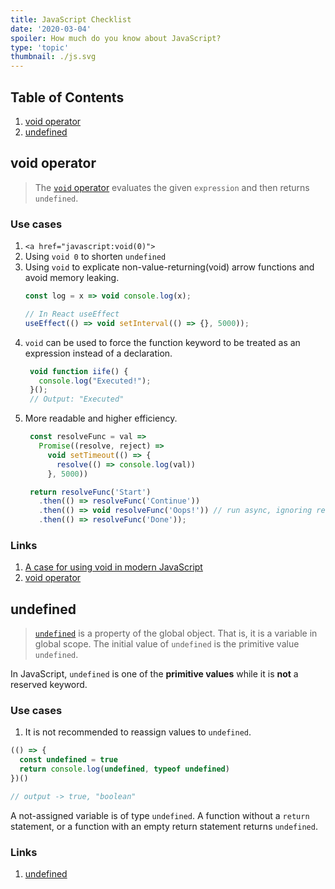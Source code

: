 ```yaml
---
title: JavaScript Checklist
date: '2020-03-04'
spoiler: How much do you know about JavaScript?
type: 'topic'
thumbnail: ./js.svg
---
```

<!-- omit in toc -->
## Table of Contents

1. [void operator](#void-operator)
2. [undefined](#undefined)

## void operator

> The [`void` operator](https://developer.mozilla.org/en-US/docs/Web/JavaScript/Reference/Operators/void) evaluates the given `expression` and then returns `undefined`.

<!-- omit in toc -->
### Use cases

1. `<a href="javascript:void(0)">`
2. Using `void 0` to shorten `undefined`
3. Using `void` to explicate non-value-returning(void) arrow functions and avoid memory leaking.
   ```js
   const log = x => void console.log(x);

   // In React useEffect
   useEffect(() => void setInterval(() => {}, 5000));
   ```
4. `void` can be used to force the function keyword to be treated as an expression instead of a declaration.
   ```js
    void function iife() {
      console.log("Executed!");
    }();
    // Output: "Executed"
   ```
5. More readable and higher efficiency.
   ```js
    const resolveFunc = val =>
      Promise((resolve, reject) =>
        void setTimeout(() => {
          resolve(() => console.log(val))
        }, 5000))

    return resolveFunc('Start')
      .then(() => resolveFunc('Continue'))
      .then(() => void resolveFunc('Oops!')) // run async, ignoring result
      .then(() => resolveFunc('Done'));
   ```
   
<!-- omit in toc -->
### Links

1. [A case for using void in modern JavaScript](https://gist.github.com/slikts/dee3702357765dda3d484d8888d3029e)
2. [void operator](https://developer.mozilla.org/en-US/docs/Web/JavaScript/Reference/Operators/void)

## undefined

> [`undefined`](https://developer.mozilla.org/en-US/docs/Web/JavaScript/Reference/Global_Objects/undefined) is a property of the global object. That is, it is a variable in global scope. The initial value of `undefined` is the primitive value `undefined`.

In JavaScript, `undefined` is one of the **primitive values** while it is **not** a reserved keyword. 

<!-- omit in toc -->
### Use cases

1. It is not recommended to reassign values to `undefined`. 

```js
(() => {
  const undefined = true
  return console.log(undefined, typeof undefined)
})()

// output -> true, "boolean"
```

A not-assigned variable is of type `undefined`. A function without a `return` statement, or a function with an empty return statement returns `undefined`.

<!-- omit in toc -->
### Links

1. [undefined](https://developer.mozilla.org/en-US/docs/Web/JavaScript/Reference/Global_Objects/undefined)